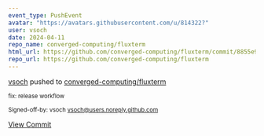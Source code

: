 ```yaml
---
event_type: PushEvent
avatar: "https://avatars.githubusercontent.com/u/814322?"
user: vsoch
date: 2024-04-11
repo_name: converged-computing/fluxterm
html_url: https://github.com/converged-computing/fluxterm/commit/8855e9515db4809a29b6b2407557ec945f48b414
repo_url: https://github.com/converged-computing/fluxterm
---
```


<a href='https://github.com/vsoch' target='_blank'>vsoch</a> pushed to <a href='https://github.com/converged-computing/fluxterm' target='_blank'>converged-computing/fluxterm</a>

<small>fix: release workflow

Signed-off-by: vsoch <vsoch@users.noreply.github.com></small>

<a href='https://github.com/converged-computing/fluxterm/commit/8855e9515db4809a29b6b2407557ec945f48b414' target='_blank'>View Commit</a>